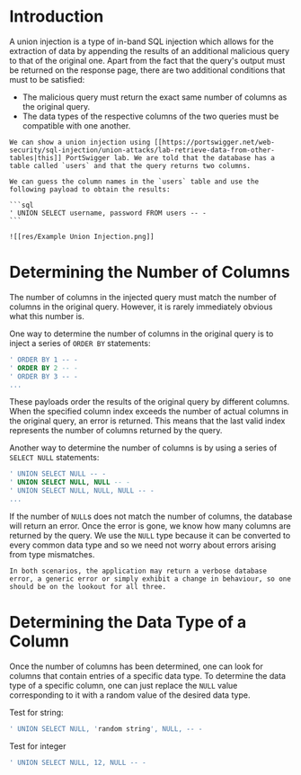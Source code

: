 # Introduction
A union injection is a type of in-band SQL injection which allows for the extraction of data by appending the results of an additional malicious query to that of the original one. Apart from the fact that the query's output must be returned on the response page, there are two additional conditions that must to be satisfied:
- The malicious query must return the exact same number of columns as the original query.
- The data types of the respective columns of the two queries must be compatible with one another.

~~~admonish example title="Example: Union Injection" collapsible=true
We can show a union injection using [[https://portswigger.net/web-security/sql-injection/union-attacks/lab-retrieve-data-from-other-tables|this]] PortSwigger lab. We are told that the database has a table called `users` and that the query returns two columns.

We can guess the column names in the `users` table and use the following payload to obtain the results:

```sql
' UNION SELECT username, password FROM users -- -
```

![[res/Example Union Injection.png]]

~~~


# Determining the Number of Columns
The number of columns in the injected query must match the number of columns in the original query. However, it is rarely immediately obvious what this number is.

One way to determine the number of columns in the original query is to inject a series of `ORDER BY` statements:

```sql
' ORDER BY 1 -- -
' ORDER BY 2 -- -
' ORDER BY 3 -- -
...
```

These payloads order the results of the original query by different columns. When the specified column index exceeds the number of actual columns in the original query, an error is returned. This means that the last valid index represents the number of columns returned by the query.

Another way to determine the number of columns is by using a series of `SELECT NULL` statements:
```sql
' UNION SELECT NULL -- -
' UNION SELECT NULL, NULL -- -
' UNION SELECT NULL, NULL, NULL -- -
...
```

If the number of `NULL`s does not match the number of columns, the database will return an error. Once the error is gone, we know how many columns are returned by the query. We use the `NULL` type because it can be converted to every common data type and so we need not worry about errors arising from type mismatches.

```admonish note
In both scenarios, the application may return a verbose database error, a generic error or simply exhibit a change in behaviour, so one should be on the lookout for all three.
```

# Determining the Data Type of a Column
Once the number of columns has been determined, one can look for columns that contain entries of a specific data type. To determine the data type of a specific column, one can just replace the `NULL` value corresponding to it with a random value of the desired data type. 

Test for string:
```sql
' UNION SELECT NULL, 'random string', NULL, -- -
```

Test for integer
```sql
' UNION SELECT NULL, 12, NULL -- -
```